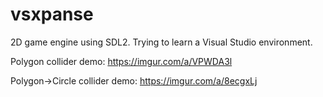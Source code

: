 # vsxpanse
2D game engine using SDL2. 
Trying to learn a Visual Studio environment. 

Polygon collider demo: https://imgur.com/a/VPWDA3l

Polygon->Circle collider demo: https://imgur.com/a/8ecgxLj
